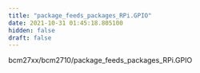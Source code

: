 ```yaml
---
title: "package_feeds_packages_RPi.GPIO"
date: 2021-10-31 01:45:18.805100
hidden: false
draft: false
---
```


bcm27xx/bcm2710/package_feeds_packages_RPi.GPIO

